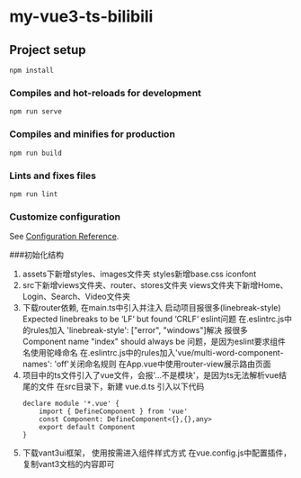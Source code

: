 # my-vue3-ts-bilibili

## Project setup
```
npm install
```

### Compiles and hot-reloads for development
```
npm run serve
```

### Compiles and minifies for production
```
npm run build
```

### Lints and fixes files
```
npm run lint
```

### Customize configuration
See [Configuration Reference](https://cli.vuejs.org/config/).

###初始化结构
1. assets下新增styles、images文件夹
    styles新增base.css iconfont
2. src下新增views文件夹、router、stores文件夹
   views文件夹下新增Home、Login、Search、Video文件夹
3. 下载router依赖, 在main.ts中引入并注入
    启动项目报很多(linebreak-style) Expected linebreaks to be ‘LF‘ but found ‘CRLF‘ eslint问题
    在.eslintrc.js中的rules加入 'linebreak-style': ["error", "windows"]解决
    报很多 Component name "index" should always be 问题，是因为eslint要求组件名使用驼峰命名
    在.eslintrc.js中的rules加入'vue/multi-word-component-names': 'off'关闭命名规则
    在App.vue中使用router-view展示路由页面
4. 项目中的ts文件引入了vue文件，会报'...不是模块'，是因为ts无法解析vue结尾的文件
    在src目录下，新建 vue.d.ts 引入以下代码
    ```
    declare module '*.vue' {
        import { DefineComponent } from 'vue'
        const Component: DefineComponent<{},{},any>
        export default Component
    }
    ```
5. 下载vant3ui框架， 使用按需进入组件样式方式
    在vue.config.js中配置插件，复制vant3文档的内容即可
